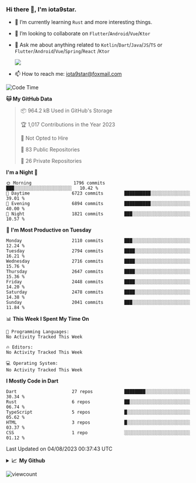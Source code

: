 ### Hi there 👋, I'm iota9star.

- 🌱 I’m currently learning `Rust` and more interesting things.
- 👯 I’m looking to collaborate on `Flutter`/`Android`/`Vue`/`Ktor`
- 💬 Ask me about anything related to `Kotlin`/`Dart`/`Java`/`JS`/`TS` or `Flutter`/`Android`/`Vue`/`Spring`/`React`
  /`Ktor`
  
  ![](https://github-readme-stats.vercel.app/api/top-langs?username=iota9star&show_icons=true&locale=en&layout=compact)
  
- 📫 How to reach me: [iota9star@foxmail.com](iota9star@foxmail.com)


<!--START_SECTION:waka-->
![Code Time](http://img.shields.io/badge/Code%20Time-3%2C090%20hrs%2054%20mins-blue)

**🐱 My GitHub Data** 

> 📦 964.2 kB Used in GitHub's Storage 
 > 
> 🏆 1,017 Contributions in the Year 2023
 > 
> 🚫 Not Opted to Hire
 > 
> 📜 83 Public Repositories 
 > 
> 🔑 26 Private Repositories 
 > 
**I'm a Night 🦉** 

```text
🌞 Morning                1796 commits        ███░░░░░░░░░░░░░░░░░░░░░░   10.42 % 
🌆 Daytime                6723 commits        ██████████░░░░░░░░░░░░░░░   39.01 % 
🌃 Evening                6894 commits        ██████████░░░░░░░░░░░░░░░   40.00 % 
🌙 Night                  1821 commits        ███░░░░░░░░░░░░░░░░░░░░░░   10.57 % 
```
📅 **I'm Most Productive on Tuesday** 

```text
Monday                   2110 commits        ███░░░░░░░░░░░░░░░░░░░░░░   12.24 % 
Tuesday                  2794 commits        ████░░░░░░░░░░░░░░░░░░░░░   16.21 % 
Wednesday                2716 commits        ████░░░░░░░░░░░░░░░░░░░░░   15.76 % 
Thursday                 2647 commits        ████░░░░░░░░░░░░░░░░░░░░░   15.36 % 
Friday                   2448 commits        ████░░░░░░░░░░░░░░░░░░░░░   14.20 % 
Saturday                 2478 commits        ████░░░░░░░░░░░░░░░░░░░░░   14.38 % 
Sunday                   2041 commits        ███░░░░░░░░░░░░░░░░░░░░░░   11.84 % 
```


📊 **This Week I Spent My Time On** 

```text
💬 Programming Languages: 
No Activity Tracked This Week

🔥 Editors: 
No Activity Tracked This Week

💻 Operating System: 
No Activity Tracked This Week
```

**I Mostly Code in Dart** 

```text
Dart                     27 repos            ████████░░░░░░░░░░░░░░░░░   30.34 % 
Rust                     6 repos             ██░░░░░░░░░░░░░░░░░░░░░░░   06.74 % 
TypeScript               5 repos             █░░░░░░░░░░░░░░░░░░░░░░░░   05.62 % 
HTML                     3 repos             █░░░░░░░░░░░░░░░░░░░░░░░░   03.37 % 
CSS                      1 repo              ░░░░░░░░░░░░░░░░░░░░░░░░░   01.12 % 
```




 Last Updated on 04/08/2023 00:37:43 UTC
<!--END_SECTION:waka-->

<details>
  <summary><b>📈&nbsp;&nbsp;My Github</b></summary>
  <br>
  <img src='https://github-profile-trophy.vercel.app/?username=iota9star'>
  <img src='https://bad-apple-github-readme.vercel.app/api?show_bg=1&username=iota9star&hide_title=true'>
  <img src='http://cr-skills-chart-widget.azurewebsites.net/api/api?username=iota9star'>
  <img src='https://github-readme-stats.vercel.app/api/wakatime?username=iota9star&layout=compact'>
</details>


![viewcount](https://count.getloli.com/get/@iota9star?theme=rule34)
